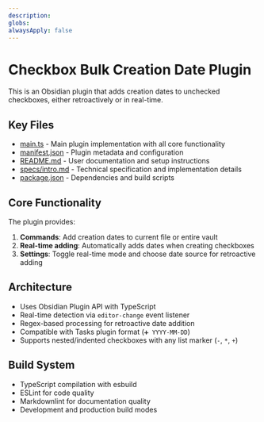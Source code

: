 ```yaml
---
description:
globs:
alwaysApply: false
---
```

# Checkbox Bulk Creation Date Plugin

This is an Obsidian plugin that adds creation dates to unchecked checkboxes, either retroactively or in real-time.

## Key Files

- [main.ts](mdc:main.ts) - Main plugin implementation with all core functionality
- [manifest.json](mdc:manifest.json) - Plugin metadata and configuration
- [README.md](mdc:README.md) - User documentation and setup instructions
- [specs/intro.md](mdc:specs/intro.md) - Technical specification and implementation details
- [package.json](mdc:package.json) - Dependencies and build scripts

## Core Functionality

The plugin provides:

1. **Commands**: Add creation dates to current file or entire vault
2. **Real-time adding**: Automatically adds dates when creating checkboxes
3. **Settings**: Toggle real-time mode and choose date source for retroactive adding

## Architecture

- Uses Obsidian Plugin API with TypeScript
- Real-time detection via `editor-change` event listener
- Regex-based processing for retroactive date addition
- Compatible with Tasks plugin format (`➕ YYYY-MM-DD`)
- Supports nested/indented checkboxes with any list marker (`-`, `*`, `+`)

## Build System

- TypeScript compilation with esbuild
- ESLint for code quality
- Markdownlint for documentation quality
- Development and production build modes
